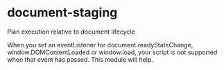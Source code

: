 
# document-staging
Plan execution relative to document lifecycle

When you set an eventListener for document.readyStateChange, window.DOMContentLoaded or 
window.load, your script is not supported when that event has passed. This module will help.
